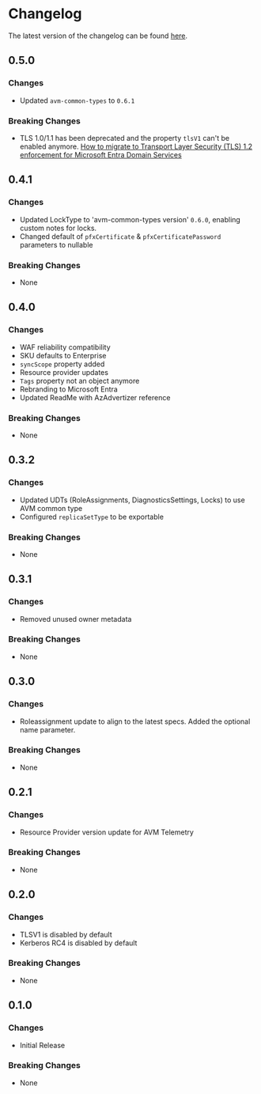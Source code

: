 # Changelog

The latest version of the changelog can be found [here](https://github.com/Azure/bicep-registry-modules/blob/main/avm/res/aad/domain-service/CHANGELOG.md).

## 0.5.0

### Changes

- Updated `avm-common-types` to `0.6.1`

### Breaking Changes

- TLS 1.0/1.1 has been deprecated and the property `tlsV1` can't be enabled anymore. [How to migrate to Transport Layer Security (TLS) 1.2 enforcement for Microsoft Entra Domain Services](https://learn.microsoft.com/en-us/entra/identity/domain-services/reference-domain-services-tls-enforcement)

## 0.4.1

### Changes

- Updated LockType to 'avm-common-types version' `0.6.0`, enabling custom notes for locks.
- Changed default of `pfxCertificate` & `pfxCertificatePassword` parameters to nullable

### Breaking Changes

- None

## 0.4.0

### Changes

- WAF reliability compatibility
- SKU defaults to Enterprise
- `syncScope` property added
- Resource provider updates
- `Tags` property not an object anymore
- Rebranding to Microsoft Entra
- Updated ReadMe with AzAdvertizer reference

### Breaking Changes

- None

## 0.3.2

### Changes

- Updated UDTs (RoleAssignments, DiagnosticsSettings, Locks) to use AVM common type
- Configured `replicaSetType` to be exportable

### Breaking Changes

- None

## 0.3.1

### Changes

- Removed unused owner metadata

### Breaking Changes

- None

## 0.3.0

### Changes

- Roleassignment update to align to the latest specs. Added the optional name parameter.

### Breaking Changes

- None

## 0.2.1

### Changes

- Resource Provider version update for AVM Telemetry

### Breaking Changes

- None

## 0.2.0

### Changes

- TLSV1 is disabled by default
- Kerberos RC4 is disabled by default

### Breaking Changes

- None

## 0.1.0

### Changes

- Initial Release

### Breaking Changes

- None
